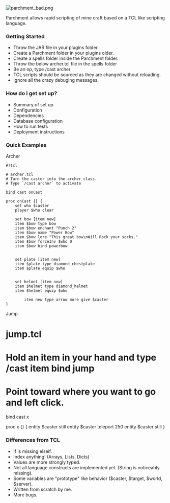![parchment_bad.png](https://bitbucket.org/repo/y8ARnx/images/2370432128-parchment_bad.png)

Parchment allows rapid scripting of mine craft based on a TCL like scripting language.

### Getting Started ###

* Throw the JAR file in your plugins folder.
* Create a Parchment folder in your plugins older.
* Create a spells folder inside the Parchment folder.
* Throw the below archer.tcl file in the spells folder
* Be an op, type /cast archer
* TCL scripts should be sourced as they are changed without reloading.
* Ignore all the crazy debuging messages.

### How do I get set up? ###

* Summary of set up
* Configuration
* Dependencies
* Database configuration
* How to run tests
* Deployment instructions

### Quick Examples ###

Archer


```
#!tcl

# archer.tcl
# Turn the caster into the archer class.
# Type `/cast archer` to activate

bind cast onCast

proc onCast {} {
	set who $caster	
	player $who clear 
	
	set bow [item new]
	item $bow type bow
	item $bow enchant "Punch 2"
	item $bow name "Power Bow"
	item $bow lore "This great bow\nWill Rock your socks."
	item $bow forceInv $who 0
	item $bow bind powerbow
	

	set plate [item new]
	item $plate type diamond_chestplate
	item $plate equip $who
	

	set helmet [item new] 
	item $helmet type diamond_helmet
	item $helmet equip $who
	
        item new type arrow more give $caster
}

```

Jump

# jump.tcl
# Hold an item in your hand and type /cast item bind jump
# Point toward where you want to go and left click.

bind cast x

proc x {} {
	entity $caster still
	entity $caster teleport 250
	entity $caster still
}

### Differences from TCL ###

* If is missing elseif.
* Index anything! (Arrays, Lists, Dicts)
* Values are more strongly typed.
* Not all language constructs are implemented yet. (String is noticeably missing).
* Some variables are "prototype" like behavior ($caster, $target, $world, $server).
* Written from scratch by me.
* More bugs.

